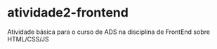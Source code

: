 # atividade2-frontend
Atividade básica para o curso de ADS na disciplina de FrontEnd sobre HTML/CSS/JS
